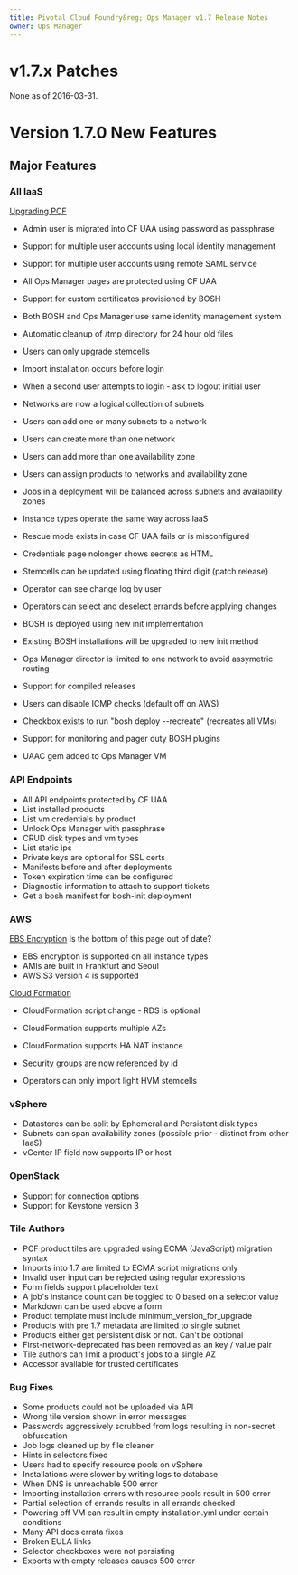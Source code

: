 ```yaml
---
title: Pivotal Cloud Foundry&reg; Ops Manager v1.7 Release Notes
owner: Ops Manager
---
```


# v1.7.x Patches
None as of 2016-03-31.

# Version 1.7.0 New Features

## Major Features

### All IaaS

[Upgrading PCF](http://docs-pcf-pre-release.cfapps.io/pivotalcf/customizing/upgrading-pcf.html#pcf16upgrade)

* Admin user is migrated into CF UAA using password as passphrase

* Support for multiple user accounts using local identity management
* Support for multiple user accounts using remote SAML service
* All Ops Manager pages are protected using CF UAA

* Support for custom certificates provisioned by BOSH
* Both BOSH and Ops Manager use same identity management system
* Automatic cleanup of /tmp directory for 24 hour old files
* Users can only upgrade stemcells
* Import installation occurs before login
* When a second user attempts to login - ask to logout initial user
* Networks are now a logical collection of subnets
* Users can add one or many subnets to a network
* Users can create more than one network
* Users can add more than one availability zone
* Users can assign products to networks and availability zone
* Jobs in a deployment will be balanced across subnets and availability zones
* Instance types operate the same way across IaaS
* Rescue mode exists in case CF UAA fails or is misconfigured
* Credentials page nolonger shows secrets as HTML
* Stemcells can be updated using floating third digit (patch release)
* Operator can see change log by user
* Operators can select and deselect errands before applying changes
* BOSH is deployed using new init implementation
* Existing BOSH installations will be upgraded to new init method
* Ops Manager director is limited to one network to avoid assymetric routing
* Support for compiled releases
* Users can disable ICMP checks (default off on AWS)
* Checkbox exists to run "bosh deploy --recreate" (recreates all VMs)
* Support for monitoring and pager duty BOSH plugins
* UAAC gem added to Ops Manager VM

### API Endpoints

* All API endpoints protected by CF UAA
* List installed products
* List vm credentials by product
* Unlock Ops Manager with passphrase
* CRUD disk types and vm types
* List static ips
* Private keys are optional for SSL certs
* Manifests before and after deployments
* Token expiration time can be configured
* Diagnostic information to attach to support tickets
* Get a bosh manifest for bosh-init deployment

### AWS 

[EBS Encryption](http://docs-pcf-pre-release.cfapps.io/pivotalcf/customizing/cloudform-om-ebs-config.html) Is the bottom of this page out of date?
* EBS encryption is supported on all instance types
* AMIs are built in Frankfurt and Seoul
* AWS S3 version 4 is supported

[Cloud Formation](http://docs-pcf-pre-release.cfapps.io/pivotalcf/customizing/cloudform-template.html)
* CloudFormation script change - RDS is optional
* CloudFormation supports multiple AZs
* CloudFormation supports HA NAT instance


* Security groups are now referenced by id
* Operators can only import light HVM stemcells

### vSphere 

* Datastores can be split by Ephemeral and Persistent disk types
* Subnets can span availability zones (possible prior - distinct from other IaaS)
* vCenter IP field now supports IP or host

### OpenStack

* Support for connection options
* Support for Keystone version 3

### Tile Authors

* PCF product tiles are upgraded using ECMA (JavaScript) migration syntax
* Imports into 1.7 are limited to ECMA script migrations only
* Invalid user input can be rejected using regular expressions
* Form fields support placeholder text
* A job's instance count can be toggled to 0 based on a selector value
* Markdown can be used above a form
* Product template must include minimum_version_for_upgrade
* Products with pre 1.7 metadata are limited to single subnet
* Products either get persistent disk or not. Can't be optional
* First-network-deprecated has been removed as an key / value pair
* Tile authors can limit a product's jobs to a single AZ
* Accessor available for trusted certificates

### Bug Fixes

* Some products could not be uploaded via API
* Wrong tile version shown in error messages
* Passwords aggressively scrubbed from logs resulting in non-secret obfuscation
* Job logs cleaned up by file cleaner
* Hints in selectors fixed
* Users had to specify resource pools on vSphere
* Installations were slower by writing logs to database
* When DNS is unreachable 500 error
* Importing installation errors with resource pools result in 500 error
* Partial selection of errands results in all errands checked
* Powering off VM can result in empty installation.yml under certain conditions
* Many API docs errata fixes
* Broken EULA links
* Selector checkboxes were not persisting
* Exports with empty releases causes 500 error
